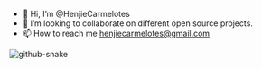 - 👋 Hi, I’m @HenjieCarmelotes
- 💞️ I’m looking to collaborate on different open source projects.
- 📫 How to reach me henjiecarmelotes@gmail.com



<picture>
  <source media="(prefers-color-scheme: dark)" srcset="https://raw.githubusercontent.com/yourname/yourname/output/github-snake-dark.svg" />
  <source media="(prefers-color-scheme: light)" srcset="https://raw.githubusercontent.com/yourname/yourname/output/github-snake.svg" />
  <img alt="github-snake" src="https://raw.githubusercontent.com/HejieCarmelotes/HenjieCarmelotes/output/github-snake.svg" />
</picture>

